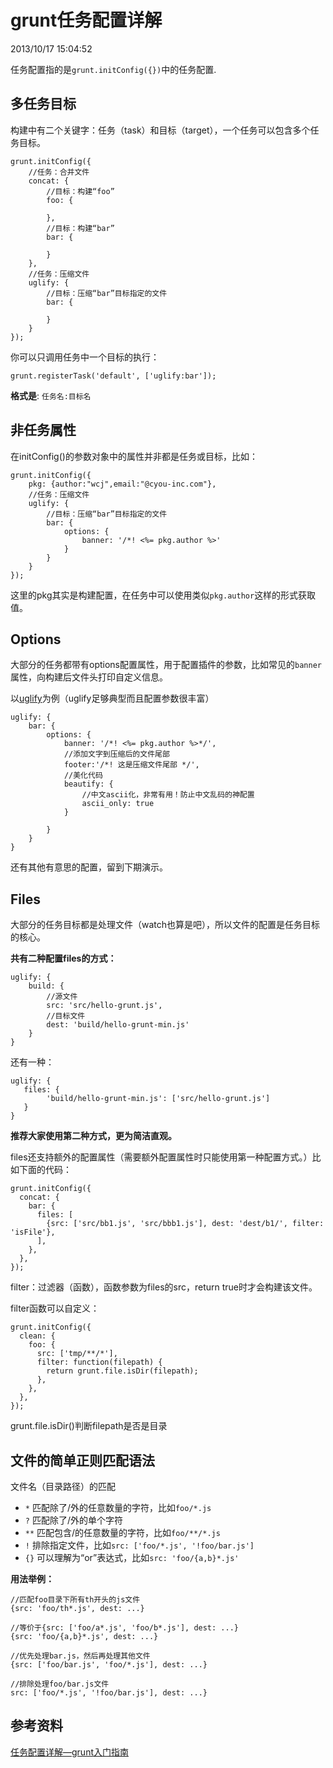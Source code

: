 # grunt任务配置详解 #
2013/10/17 15:04:52 

任务配置指的是`grunt.initConfig({})`中的任务配置.

## 多任务目标 ##

构建中有二个关键字：任务（task）和目标（target），一个任务可以包含多个任务目标。

	grunt.initConfig({
	    //任务：合并文件
	    concat: {
	        //目标：构建“foo”
	        foo: {
	 
	        },
	        //目标：构建“bar”
	        bar: {
	 
	        }
	    },
	    //任务：压缩文件
	    uglify: {
	        //目标：压缩“bar”目标指定的文件
	        bar: {
	 
	        }
	    }
	});

你可以只调用任务中一个目标的执行：

    grunt.registerTask('default', ['uglify:bar']);

**格式是**: `任务名:目标名`


## 非任务属性 ##

在initConfig()的参数对象中的属性并非都是任务或目标，比如：

	grunt.initConfig({
	    pkg: {author:"wcj",email:"@cyou-inc.com"},
	    //任务：压缩文件
	    uglify: {
	        //目标：压缩“bar”目标指定的文件
	        bar: {
	            options: {
	                banner: '/*! <%= pkg.author %>'
	            }
	        }
	    }
	});


这里的pkg其实是构建配置，在任务中可以使用类似`pkg.author`这样的形式获取值。

## Options ##

大部分的任务都带有options配置属性，用于配置插件的参数，比如常见的`banner`属性，向构建后文件头打印自定义信息。

以[uglify](https://github.com/gruntjs/grunt-contrib-uglify)为例（uglify足够典型而且配置参数很丰富）


	uglify: {
	    bar: {
	        options: {
	            banner: '/*! <%= pkg.author %>*/',
	            //添加文字到压缩后的文件尾部
	            footer:'/*! 这是压缩文件尾部 */',
	            //美化代码
	            beautify: {
	                //中文ascii化，非常有用！防止中文乱码的神配置
	                ascii_only: true
	            }
	 
	        }
	    }
	}

还有其他有意思的配置，留到下期演示。

## Files ##

大部分的任务目标都是处理文件（watch也算是吧），所以文件的配置是任务目标的核心。

**共有二种配置files的方式：**

	uglify: {
	    build: {
	        //源文件
	        src: 'src/hello-grunt.js',
	        //目标文件
	        dest: 'build/hello-grunt-min.js'
	    }
	}

还有一种：

	uglify: {
	   files: {
	        'build/hello-grunt-min.js': ['src/hello-grunt.js']
	   }
	}

**推荐大家使用第二种方式，更为简洁直观。**

files还支持额外的配置属性（需要额外配置属性时只能使用第一种配置方式。）比如下面的代码：

	grunt.initConfig({
	  concat: {
	    bar: {
	      files: [
	        {src: ['src/bb1.js', 'src/bbb1.js'], dest: 'dest/b1/', filter: 'isFile'},
	      ],
	    },
	  },
	});

filter：过滤器（函数），函数参数为files的src，return true时才会构建该文件。

filter函数可以自定义：

	grunt.initConfig({
	  clean: {
	    foo: {
	      src: ['tmp/**/*'],
	      filter: function(filepath) {
	        return grunt.file.isDir(filepath);
	      },
	    },
	  },
	});

grunt.file.isDir()判断filepath是否是目录


## 文件的简单正则匹配语法 ##

文件名（目录路径）的匹配

- `*` 匹配除了/外的任意数量的字符，比如`foo/*.js`
- `?` 匹配除了/外的单个字符
- `**` 匹配包含/的任意数量的字符，比如`foo/**/*.js`
- `!` 排除指定文件，比如`src: ['foo/*.js', '!foo/bar.js']`
- `{}` 可以理解为“or”表达式，比如`src: 'foo/{a,b}*.js'`

**用法举例：**

	//匹配foo目录下所有th开头的js文件
	{src: 'foo/th*.js', dest: ...}
	 
	//等价于{src: ['foo/a*.js', 'foo/b*.js'], dest: ...}
	{src: 'foo/{a,b}*.js', dest: ...}
	 
	//优先处理bar.js，然后再处理其他文件
	{src: ['foo/bar.js', 'foo/*.js'], dest: ...}
	 
	//排除处理foo/bar.js文件
	src: ['foo/*.js', '!foo/bar.js'], dest: ...}


## 参考资料 ##

[任务配置详解—grunt入门指南](http://www.36ria.com/6232)